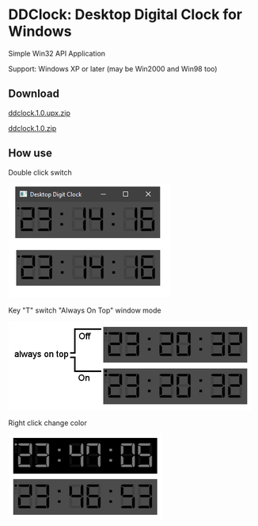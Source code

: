 # DDClock: Desktop Digital Clock for Windows
Simple Win32 API Application

Support: Windows XP or later (may be Win2000 and Win98 too)

## Download
[ddclock.1.0.upx.zip](https://github.com/rty65tt/ddclock/raw/master/release/ddclock.1.0.upx.zip)

[ddclock.1.0.zip](https://github.com/rty65tt/ddclock/raw/master/release/ddclock.1.0.zip)

## How use
Double click switch

![screensot1](https://raw.githubusercontent.com/rty65tt/ddclock/master/dblclick.png  "Screenshot1")


Key "T" switch "Always On Top" window mode

![screensot3](https://raw.githubusercontent.com/rty65tt/ddclock/master/alwaysontop.png  "Screenshot3")


Right click change color

![screensot2](https://raw.githubusercontent.com/rty65tt/ddclock/master/switchtcolor.png  "Screenshot2")
